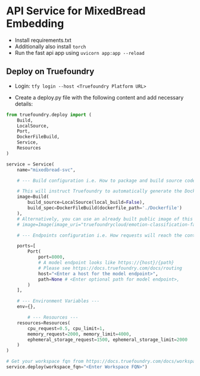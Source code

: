 # API Service for MixedBread Embedding

-   Install requirements.txt
-   Additionally also install `torch`
-   Run the fast api app using `uvicorn app:app --reload`

## Deploy on Truefoundry

-   Login:
    `tfy login --host <Truefoundry Platform URL>`

-   Create a deploy.py file with the following content and add necessary details:

```python
from truefoundry.deploy import (
    Build,
    LocalSource,
    Port,
    DockerFileBuild,
    Service,
    Resources
)

service = Service(
    name="mixedbread-svc",

    # --- Build configuration i.e. How to package and build source code ---

    # This will instruct Truefoundry to automatically generate the Dockerfile and build it
    image=Build(
        build_source=LocalSource(local_build=False),
        build_spec=DockerFileBuild(dockerfile_path='./Dockerfile')
    ),
    # Alternatively, you can use an already built public image of this codebase like follows:
    # image=Image(image_uri="truefoundrycloud/emotion-classification-fastapi:0.0.1")

    # --- Endpoints configuration i.e. How requests will reach the container ---

    ports=[
        Port(
            port=8000,
            # A model endpoint looks like https://{host}/{path}
            # Please see https://docs.truefoundry.com/docs/routing
            host="<Enter a host for the model endpoint>",
            path=None # <Enter optional path for model endpoint>,
        )
    ],

    # --- Environment Variables ---
    env={},

        # --- Resources ---
    resources=Resources(
        cpu_request=0.5, cpu_limit=1,
        memory_request=2000, memory_limit=4000,
        ephemeral_storage_request=1500, ephemeral_storage_limit=2000
    )
)

# Get your workspace fqn from https://docs.truefoundry.com/docs/workspace#copy-workspace-fqn-fully-qualified-name
service.deploy(workspace_fqn="<Enter Workspace FQN>")
```
